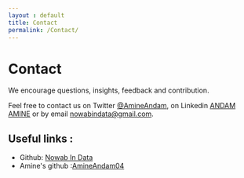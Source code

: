 ```yaml
---
layout : default
title: Contact
permalink: /Contact/
---
```


# Contact

We encourage questions, insights, feedback and contribution.

Feel free to contact us on Twitter [@AmineAndam](https://twitter.com/AmineAndam), on Linkedin [ANDAM AMINE](https://www.linkedin.com/in/amineandam/) or by email [nowabindata@gmail.com]().

## Useful links :
 + Github: [Nowab In Data](https://github.com/nowabindata)
 + Amine's github :[AmineAndam04](https://github.com/AmineAndam04)
